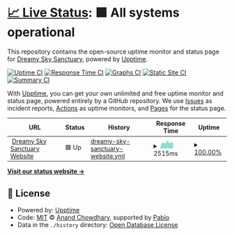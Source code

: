 # [📈 Live Status](https://status.dreamyskysanctuary.com): <!--live status--> **🟩 All systems operational**

This repository contains the open-source uptime monitor and status page for [Dreamy Sky Sanctuary](https://dreamyskysanctuary.com), powered by [Upptime](https://github.com/upptime/upptime).

[![Uptime CI](https://github.com/dreamy-sky-sanctuary/Uptime-DreamySkySanctuary.com/workflows/Uptime%20CI/badge.svg)](https://github.com/dreamy-sky-sanctuary/Uptime-DreamySkySanctuary.com/actions?query=workflow%3A%22Uptime+CI%22)
[![Response Time CI](https://github.com/dreamy-sky-sanctuary/Uptime-DreamySkySanctuary.com/workflows/Response%20Time%20CI/badge.svg)](https://github.com/dreamy-sky-sanctuary/Uptime-DreamySkySanctuary.com/actions?query=workflow%3A%22Response+Time+CI%22)
[![Graphs CI](https://github.com/dreamy-sky-sanctuary/Uptime-DreamySkySanctuary.com/workflows/Graphs%20CI/badge.svg)](https://github.com/dreamy-sky-sanctuary/Uptime-DreamySkySanctuary.com/actions?query=workflow%3A%22Graphs+CI%22)
[![Static Site CI](https://github.com/dreamy-sky-sanctuary/Uptime-DreamySkySanctuary.com/workflows/Static%20Site%20CI/badge.svg)](https://github.com/dreamy-sky-sanctuary/Uptime-DreamySkySanctuary.com/actions?query=workflow%3A%22Static+Site+CI%22)
[![Summary CI](https://github.com/dreamy-sky-sanctuary/Uptime-DreamySkySanctuary.com/workflows/Summary%20CI/badge.svg)](https://github.com/dreamy-sky-sanctuary/Uptime-DreamySkySanctuary.com/actions?query=workflow%3A%22Summary+CI%22)

With [Upptime](https://upptime.js.org), you can get your own unlimited and free uptime monitor and status page, powered entirely by a GitHub repository. We use [Issues](https://github.com/dreamy-sky-sanctuary/Uptime-DreamySkySanctuary.com/issues) as incident reports, [Actions](https://github.com/dreamy-sky-sanctuary/Uptime-DreamySkySanctuary.com/actions) as uptime monitors, and [Pages](https://status.dreamyskysanctuary.com) for the status page.

<!--start: status pages-->
<!-- This summary is generated by Upptime (https://github.com/upptime/upptime) -->
<!-- Do not edit this manually, your changes will be overwritten -->
<!-- prettier-ignore -->
| URL | Status | History | Response Time | Uptime |
| --- | ------ | ------- | ------------- | ------ |
| <img alt="" src="https://dreamyskysanctuary.com/public/imgs/icon.webp" height="13"> [Dreamy Sky Sanctuary Website](https://dreamyskysanctuary.com/) | 🟩 Up | [dreamy-sky-sanctuary-website.yml](https://github.com/Dreamy-Sky-Sanctuary/Uptime-DreamySkySanctuary.com/commits/HEAD/history/dreamy-sky-sanctuary-website.yml) | <details><summary><img alt="Response time graph" src="./graphs/dreamy-sky-sanctuary-website/response-time-week.png" height="20"> 2515ms</summary><br><a href="https://status.dreamyskysanctuary.com/history/dreamy-sky-sanctuary-website"><img alt="Response time 1494" src="https://img.shields.io/endpoint?url=https%3A%2F%2Fraw.githubusercontent.com%2FDreamy-Sky-Sanctuary%2FUptime-DreamySkySanctuary.com%2FHEAD%2Fapi%2Fdreamy-sky-sanctuary-website%2Fresponse-time.json"></a><br><a href="https://status.dreamyskysanctuary.com/history/dreamy-sky-sanctuary-website"><img alt="24-hour response time 6739" src="https://img.shields.io/endpoint?url=https%3A%2F%2Fraw.githubusercontent.com%2FDreamy-Sky-Sanctuary%2FUptime-DreamySkySanctuary.com%2FHEAD%2Fapi%2Fdreamy-sky-sanctuary-website%2Fresponse-time-day.json"></a><br><a href="https://status.dreamyskysanctuary.com/history/dreamy-sky-sanctuary-website"><img alt="7-day response time 2515" src="https://img.shields.io/endpoint?url=https%3A%2F%2Fraw.githubusercontent.com%2FDreamy-Sky-Sanctuary%2FUptime-DreamySkySanctuary.com%2FHEAD%2Fapi%2Fdreamy-sky-sanctuary-website%2Fresponse-time-week.json"></a><br><a href="https://status.dreamyskysanctuary.com/history/dreamy-sky-sanctuary-website"><img alt="30-day response time 962" src="https://img.shields.io/endpoint?url=https%3A%2F%2Fraw.githubusercontent.com%2FDreamy-Sky-Sanctuary%2FUptime-DreamySkySanctuary.com%2FHEAD%2Fapi%2Fdreamy-sky-sanctuary-website%2Fresponse-time-month.json"></a><br><a href="https://status.dreamyskysanctuary.com/history/dreamy-sky-sanctuary-website"><img alt="1-year response time 1494" src="https://img.shields.io/endpoint?url=https%3A%2F%2Fraw.githubusercontent.com%2FDreamy-Sky-Sanctuary%2FUptime-DreamySkySanctuary.com%2FHEAD%2Fapi%2Fdreamy-sky-sanctuary-website%2Fresponse-time-year.json"></a></details> | <details><summary><a href="https://status.dreamyskysanctuary.com/history/dreamy-sky-sanctuary-website">100.00%</a></summary><a href="https://status.dreamyskysanctuary.com/history/dreamy-sky-sanctuary-website"><img alt="All-time uptime 94.19%" src="https://img.shields.io/endpoint?url=https%3A%2F%2Fraw.githubusercontent.com%2FDreamy-Sky-Sanctuary%2FUptime-DreamySkySanctuary.com%2FHEAD%2Fapi%2Fdreamy-sky-sanctuary-website%2Fuptime.json"></a><br><a href="https://status.dreamyskysanctuary.com/history/dreamy-sky-sanctuary-website"><img alt="24-hour uptime 100.00%" src="https://img.shields.io/endpoint?url=https%3A%2F%2Fraw.githubusercontent.com%2FDreamy-Sky-Sanctuary%2FUptime-DreamySkySanctuary.com%2FHEAD%2Fapi%2Fdreamy-sky-sanctuary-website%2Fuptime-day.json"></a><br><a href="https://status.dreamyskysanctuary.com/history/dreamy-sky-sanctuary-website"><img alt="7-day uptime 100.00%" src="https://img.shields.io/endpoint?url=https%3A%2F%2Fraw.githubusercontent.com%2FDreamy-Sky-Sanctuary%2FUptime-DreamySkySanctuary.com%2FHEAD%2Fapi%2Fdreamy-sky-sanctuary-website%2Fuptime-week.json"></a><br><a href="https://status.dreamyskysanctuary.com/history/dreamy-sky-sanctuary-website"><img alt="30-day uptime 100.00%" src="https://img.shields.io/endpoint?url=https%3A%2F%2Fraw.githubusercontent.com%2FDreamy-Sky-Sanctuary%2FUptime-DreamySkySanctuary.com%2FHEAD%2Fapi%2Fdreamy-sky-sanctuary-website%2Fuptime-month.json"></a><br><a href="https://status.dreamyskysanctuary.com/history/dreamy-sky-sanctuary-website"><img alt="1-year uptime 94.19%" src="https://img.shields.io/endpoint?url=https%3A%2F%2Fraw.githubusercontent.com%2FDreamy-Sky-Sanctuary%2FUptime-DreamySkySanctuary.com%2FHEAD%2Fapi%2Fdreamy-sky-sanctuary-website%2Fuptime-year.json"></a></details>

<!--end: status pages-->

[**Visit our status website →**](https://status.dreamyskysanctuary.com)

## 📄 License

- Powered by: [Upptime](https://github.com/upptime/upptime)
- Code: [MIT](./LICENSE) © [Anand Chowdhary](https://anandchowdhary.com), supported by [Pabio](https://pabio.com)
- Data in the `./history` directory: [Open Database License](https://opendatacommons.org/licenses/odbl/1-0/)
